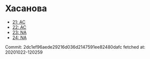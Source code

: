 # Хасанова
- [21: AC](21.md)
- [22: AC](22.md)
- [23: NA](23.md)
- [24: NA](24.md)

Commit: 2dc1ef96aede29216d036d2147591ee82480dafc
 fetched at: 20201022-120259
